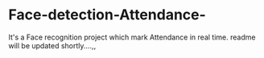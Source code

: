 # Face-detection-Attendance-
It's a Face recognition project which mark  Attendance in real time.
readme will be updated shortly....,,
